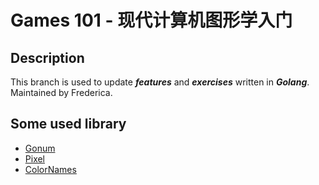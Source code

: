 # Games 101 - 现代计算机图形学入门

## Description
This branch is used to update ***features*** and ***exercises*** written in ***Golang***.
Maintained by Frederica.

## Some used library
 - [Gonum](https://pkg.go.dev/gonum.org/v1/gonum/mat#section-readme)
 - [Pixel](https://github.com/faiface/pixel)
 - [ColorNames](https://golang.org/x/image/colornames)
